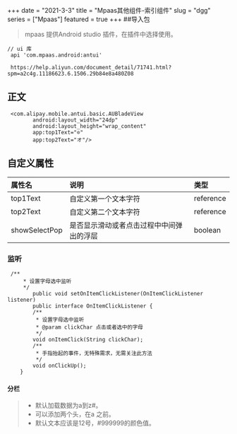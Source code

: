 +++
date = "2021-3-3"
title = "Mpaas其他组件-索引组件"
slug = "dgg"
series = ["Mpaas"]
featured = true
+++
##导入包
> mpaas 提供Android studio 插件，在插件中选择使用。
````aidl
// ui 库 
 api 'com.mpaas.android:antui'
 
 https://help.aliyun.com/document_detail/71741.html?spm=a2c4g.11186623.6.1506.29b84e8a480Z08
````
## 正文
````aidl
 <com.alipay.mobile.antui.basic.AUBladeView
        android:layout_width="24dp"
        android:layout_height="wrap_content"
        app:top1Text="⊙"
        app:top2Text="オ"/>
````

## 自定义属性

| 属性名        | 说明                                     | 类型      |
| :------------ | :--------------------------------------- | :-------- |
| top1Text      | 自定义第一个文本字符                     | reference |
| top2Text      | 自定义第二个文本字符                     | reference |
| showSelectPop | 是否显示滑动或者点击过程中中间弹出的浮层 | boolean   |

### 监听

```aidl
 /**
     * 设置字母选中监听
     */
        public void setOnItemClickListener(OnItemClickListener listener) 
        public interface OnItemClickListener {
        /**
         * 设置字母选中监听
         * @param clickChar 点击或者选中的字母
         */
        void onItemClick(String clickChar);
        /**
         * 手指抬起的事件，无特殊需求，无需关注此方法
         */
        void onClickUp();
    }
```
#### 分栏
> * 默认加载数据为a到z#。
> * 可以添加两个头，在a 之前。
> * 默认文本应该是12号，#999999的颜色值。
